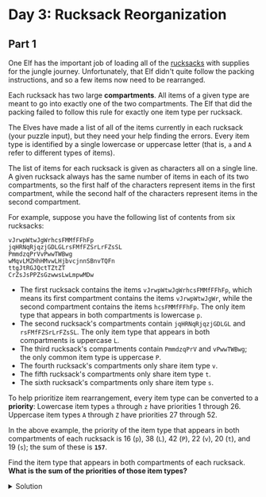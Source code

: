 # Day 3: Rucksack Reorganization

## Part 1


One Elf has the important job of loading all of the [rucksacks](https://en.wikipedia.org/wiki/Rucksack) with supplies
for the jungle journey. Unfortunately, that Elf didn't quite follow the packing instructions, and so a few items now 
need to be rearranged.

Each rucksack has two large **compartments**. All items of a given type are meant to go into exactly one of the two
compartments. The Elf that did the packing failed to follow this rule for exactly one item type per rucksack.

The Elves have made a list of all of the items currently in each rucksack (your puzzle input), but they need your help 
finding the errors. Every item type is identified by a single lowercase or uppercase letter (that is, `a` and `A` refer
to different types of items).

The list of items for each rucksack is given as characters all on a single line. A given rucksack always has the same
number of items in each of its two compartments, so the first half of the characters represent items in the first
compartment, while the second half of the characters represent items in the second compartment.

For example, suppose you have the following list of contents from six rucksacks:

```
vJrwpWtwJgWrhcsFMMfFFhFp
jqHRNqRjqzjGDLGLrsFMfFZSrLrFZsSL
PmmdzqPrVvPwwTWBwg
wMqvLMZHhHMvwLHjbvcjnnSBnvTQFn
ttgJtRGJQctTZtZT
CrZsJsPPZsGzwwsLwLmpwMDw
```

- The first rucksack contains the items `vJrwpWtwJgWrhcsFMMfFFhFp`, which means its first compartment contains the 
items `vJrwpWtwJgWr`, while the second compartment contains the items `hcsFMMfFFhFp`. The only item type that appears
in both compartments is lowercase `p`.
- The second rucksack's compartments contain `jqHRNqRjqzjGDLGL` and `rsFMfFZSrLrFZsSL`. The only item type that appears
in both compartments is uppercase `L`.
- The third rucksack's compartments contain `PmmdzqPrV` and `vPwwTWBwg`; the only common item type is uppercase `P`.
- The fourth rucksack's compartments only share item type `v`.
- The fifth rucksack's compartments only share item type `t`.
- The sixth rucksack's compartments only share item type `s`.

To help prioritize item rearrangement, every item type can be converted to a **priority**:
Lowercase item types `a` through `z` have priorities 1 through 26.
Uppercase item types `A` through `Z` have priorities 27 through 52.

In the above example, the priority of the item type that appears in both compartments of each rucksack is
16 (`p`), 38 (`L`), 42 (`P`), 22 (`v`), 20 (`t`), and 19 (`s`); the sum of these is **`157`**.

Find the item type that appears in both compartments of each rucksack. **What is the sum of the priorities of those 
item types?**

<details>
    <summary>Solution</summary>

First of all, we have to split the rucksack into its compartments. We can use sets because we are dealing with type of
objects, not objects.

```python
def get_compartments(input_lines: list) -> list:
    compartments = []
    for line in input_lines:
        half_length = len(line) // 2
        half1, half2 = line[:half_length], line[half_length:]
        compartments.append((set(half1), set(half2)))

    return compartments
```

Secondly, it's necessary to get the common object. Since we are using sets we can easily accomplish that 
using set intersection.

```python
def get_repeated_items(compartments: list) -> list:
    repeated_items = []
    for half1, half2 in compartments:
        common_item = half1.intersection(half2).pop()
        repeated_items.append(common_item)

    return repeated_items
```

Lastly, we can simply map each item with its priority using a lambda function.
```python
sum(map(lambda i: calculate_priority(i), repeated_items))
```

To calculate each priority, I use character ordinals.
```python
def calculate_priority(item: str) -> int:
    if item.islower():
        return ord(item) - ord('a') + 1
    return ord(item) - ord('A') + 27
```

The answer is: `7821`.
</details>
